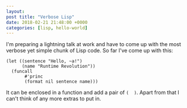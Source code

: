 ```yaml
---
layout:
post title: "Verbose Lisp"
date: 2018-02-21 21:48:00 +0000
categories: [lisp, hello-world]
--- 
```


I'm preparing a lightning talk at work and have to come up with the most verbose yet simple chunk of Lisp code. So far I've come up with this:
```common-lisp
(let ((sentence "Hello, ~a!")
      (name "Runtime Revolution"))
  (funcall
       #'princ
       (format nil sentence name)))
```
It can be enclosed in a function and add a pair of `(  )`. Apart from that I can't think of any more extras to put in.
